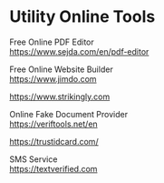 # Utility Online Tools

Free Online PDF Editor\
https://www.sejda.com/en/pdf-editor

Free Online Website Builder\
https://www.jimdo.com

https://www.strikingly.com

Online Fake Document Provider\
https://veriftools.net/en

https://trustidcard.com/

SMS Service\
https://textverified.com